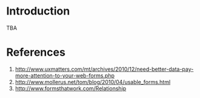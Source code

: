 # Introduction #

TBA


# References #

  1. http://www.uxmatters.com/mt/archives/2010/12/need-better-data-pay-more-attention-to-your-web-forms.php
  1. http://www.mollerus.net/tom/blog/2010/04/usable_forms.html
  1. http://www.formsthatwork.com/Relationship